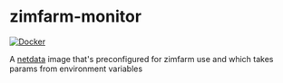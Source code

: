zimfarm-monitor
===============

[![Docker](https://img.shields.io/docker/v/openzim/zimfarm-monitor?label=docker&sort=semver)](https://hub.docker.com/r/openzim/zimfarm-monitor)

A [netdata](https://github.com/netdata/netdata) image that's preconfigured 
for zimfarm use and which takes params from environment variables
